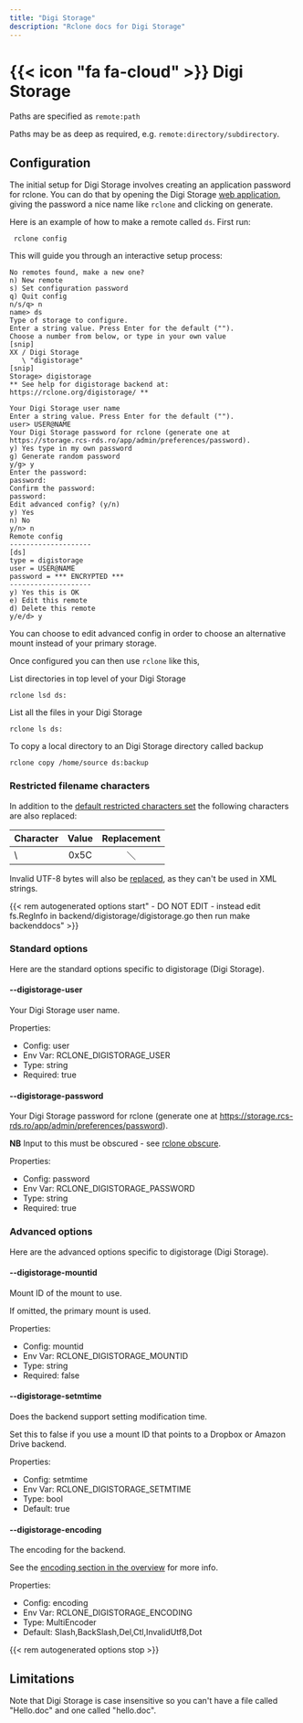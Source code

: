 ```yaml
---
title: "Digi Storage"
description: "Rclone docs for Digi Storage"
---
```


# {{< icon "fa fa-cloud" >}} Digi Storage

Paths are specified as `remote:path`

Paths may be as deep as required, e.g. `remote:directory/subdirectory`.

## Configuration

The initial setup for Digi Storage involves creating an application password for
rclone. You can do that by opening the Digi Storage
[web application](https://storage.rcs-rds.ro/app/admin/preferences/password),
giving the password a nice name like `rclone` and clicking on generate.

Here is an example of how to make a remote called `ds`.  First run:

     rclone config

This will guide you through an interactive setup process:

```
No remotes found, make a new one?
n) New remote
s) Set configuration password
q) Quit config
n/s/q> n
name> ds 
Type of storage to configure.
Enter a string value. Press Enter for the default ("").
Choose a number from below, or type in your own value
[snip]
XX / Digi Storage
   \ "digistorage"
[snip]
Storage> digistorage
** See help for digistorage backend at: https://rclone.org/digistorage/ **

Your Digi Storage user name
Enter a string value. Press Enter for the default ("").
user> USER@NAME
Your Digi Storage password for rclone (generate one at https://storage.rcs-rds.ro/app/admin/preferences/password).
y) Yes type in my own password
g) Generate random password
y/g> y
Enter the password:
password:
Confirm the password:
password:
Edit advanced config? (y/n)
y) Yes
n) No
y/n> n
Remote config
--------------------
[ds]
type = digistorage
user = USER@NAME
password = *** ENCRYPTED ***
--------------------
y) Yes this is OK
e) Edit this remote
d) Delete this remote
y/e/d> y
```

You can choose to edit advanced config in order to choose an alternative
mount instead of your primary storage.

Once configured you can then use `rclone` like this,

List directories in top level of your Digi Storage

    rclone lsd ds:

List all the files in your Digi Storage

    rclone ls ds:

To copy a local directory to an Digi Storage directory called backup

    rclone copy /home/source ds:backup

### Restricted filename characters

In addition to the [default restricted characters set](/overview/#restricted-characters)
the following characters are also replaced:

| Character | Value | Replacement |
| --------- |:-----:|:-----------:|
| \         | 0x5C  | ＼           |

Invalid UTF-8 bytes will also be [replaced](/overview/#invalid-utf8),
as they can't be used in XML strings.

{{< rem autogenerated options start" - DO NOT EDIT - instead edit fs.RegInfo in backend/digistorage/digistorage.go then run make backenddocs" >}}
### Standard options

Here are the standard options specific to digistorage (Digi Storage).

#### --digistorage-user

Your Digi Storage user name.

Properties:

- Config:      user
- Env Var:     RCLONE_DIGISTORAGE_USER
- Type:        string
- Required:    true

#### --digistorage-password

Your Digi Storage password for rclone (generate one at https://storage.rcs-rds.ro/app/admin/preferences/password).

**NB** Input to this must be obscured - see [rclone obscure](/commands/rclone_obscure/).

Properties:

- Config:      password
- Env Var:     RCLONE_DIGISTORAGE_PASSWORD
- Type:        string
- Required:    true

### Advanced options

Here are the advanced options specific to digistorage (Digi Storage).

#### --digistorage-mountid

Mount ID of the mount to use.

If omitted, the primary mount is used.

Properties:

- Config:      mountid
- Env Var:     RCLONE_DIGISTORAGE_MOUNTID
- Type:        string
- Required:    false

#### --digistorage-setmtime

Does the backend support setting modification time.

Set this to false if you use a mount ID that points to a Dropbox or Amazon Drive backend.

Properties:

- Config:      setmtime
- Env Var:     RCLONE_DIGISTORAGE_SETMTIME
- Type:        bool
- Default:     true

#### --digistorage-encoding

The encoding for the backend.

See the [encoding section in the overview](/overview/#encoding) for more info.

Properties:

- Config:      encoding
- Env Var:     RCLONE_DIGISTORAGE_ENCODING
- Type:        MultiEncoder
- Default:     Slash,BackSlash,Del,Ctl,InvalidUtf8,Dot

{{< rem autogenerated options stop >}}

## Limitations

Note that Digi Storage is case insensitive so you can't have a file called
"Hello.doc" and one called "hello.doc".
